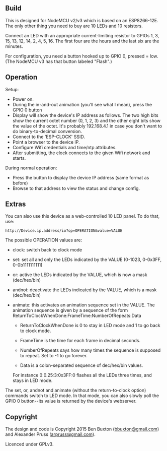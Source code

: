 ## Build ##

This is designed for NodeMCU v2/v3 which is based on an ESP8266-12E.
The only other thing you need to buy are 10 LEDs and 10 resistors.

Connect an LED with an appropriate current-limiting resistor to 
GPIOs 1, 3, 15, 13, 12, 14, 2, 4, 5, 16. The first four are the hours
and the last six are the minutes.

For configuration, you need a button hooked up to GPIO 0, pressed = low.
(The NodeMCU v3 has that button labeled "Flash".)


## Operation ##

Setup:

* Power on.
* During the in-and-out animation (you'll see what I mean), press the GPIO 0 button
* Display will show the device's IP address as follows. The two high bits show the current 
octet number (0, 1, 2, 3) and the other eight bits show the value of the octet. It's probably
192.168.4.1 in case you don't want to do binary-to-decimal conversion.
* Connect to the 'ESP-CLOCK' SSID.
* Point a browser to the device IP.
* Configure Wifi credentials and time/ntp attributes.
* After submitting, the clock connects to the given Wifi network and starts.

During normal operation:

* Press the button to display the device IP address (same format as before)
* Browse to that address to view the status and change config.

## Extras ##

You can also use this device as a web-controlled 10 LED panel. To do that, use:

    http://Device.ip.address/io?op=OPERATION&value=VALUE

The possible OPERATION values are:
* clock: switch back to clock mode
* set: set all and only the LEDs indicated by the VALUE (0-1023, 0-0x3FF, 0-0b1111111111)
* or: active the LEDs indicated by the VALUE, which is now a mask (dec/hex/bin)
* andnot: deactivate the LEDs indicated by the VALUE, which is a mask (dec/hex/bin)
* animate: this activates an animation sequence set in the VALUE. The animation sequence is given
    by a sequence of the form ReturnToClockWhenDone:FrameTime:NumberOfRepeats:Data
    
    - ReturnToClockWhenDone is 0 to stay in LED mode and 1 to go back to clock mode. 
    
    - FrameTime is the time for each frame in decimal seconds. 
    
    - NumberOfRepeats says how many times the sequence is supposed to repeat. Set to -1 to go forever. 
    
    - Data is a colon-separated sequence of dec/hex/bin values.

    For instance 0:0.25:3:0x3FF:0 flashes all the LEDs three times, and stays in LED mode.

The set, or, andnot and animate (without the return-to-clock option) commands switch to LED mode.
In that mode, you can also slowly poll the GPIO 0 button--its value is returned by the device's
webserver.

## Copyright ##

The design and code is Copyright 2015 Ben Buxton (bbuxton@gmail.com) and Alexander Pruss (arpruss@gmail.com).

Licenced under GPLv3.

